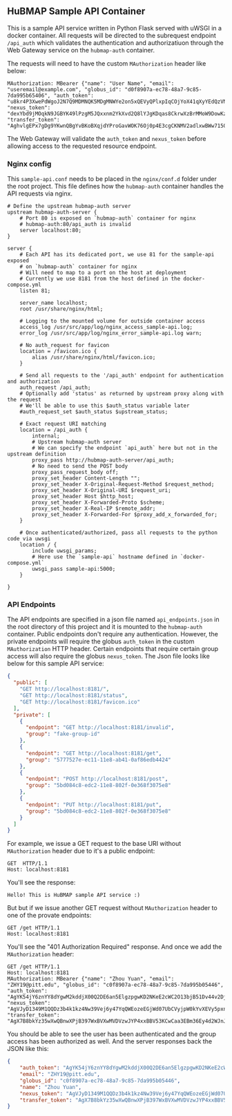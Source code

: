 ## HuBMAP Sample API Container

This is a sample API service written in Python Flask served with uWSGI in a docker container. All requests will be directed to the subrequest endpoint `/api_auth` which validates the authentication and authorizatiuon through the Web Gateway service on the `hubmap-auth` container.

The requests will need to have the custom `MAuthorization` header like below:

````
MAuthorization: MBearer {"name": "User Name", "email": "useremail@example.com", "globus_id": "d0f8907a-ec78-48a7-9c85-7da995b65406", "auth_token": "u8kr4P3XwePdWgoJ2N7Q9MDMNQK5MDgMNWYe2on5xQEVyQPlxpIqCOjYoX41qXyYEdQzVN9np2jQMniPpDJ74c7LXztq9mYc10GQU6d0x", "nexus_token": "dexYbd9jMOqkN9JGBYK49lPzgM5JQxxnm2YkXvd2Q8lYJgKDqas8CkrwXzBrMMoW9DowKzEYQeEgdmCqPv0NJKQwd8", "transfer_token": "AghvlgEPx7gDg9YKwnQBgYvBKoBXqjdYProGavWOK76Oj0p4E3cgCKNMV2adlxwBWw7150E3Bk594rTKDd4joUplYg"}
````

The Web Gateway will validate the `auth_token` and `nexus_token` before allowing access to the requested resource endpoint.

### Nginx config

This `sample-api.conf` needs to be placed in the `nginx/conf.d` folder under the root project. This file defines how the `hubmap-auth` container handles the API requests via nginx. 

````
# Define the upstream hubmap-auth server
upstream hubmap-auth-server {
    # Port 80 is exposed on `hubmap-auth` container for nginx
    # hubmap-auth:80/api_auth is invalid
    server localhost:80;
}

server {
    # Each API has its dedicated port, we use 81 for the sample-api exposed 
    # on `hubmap-auth` container for nginx
    # Will need to map to a port on the host at deployment
    # Currently we use 8181 from the host defined in the docker-compose.yml
    listen 81;
    
    server_name localhost;
    root /usr/share/nginx/html;

    # Logging to the mounted volume for outside container access
    access_log /usr/src/app/log/nginx_access_sample-api.log;
    error_log /usr/src/app/log/nginx_error_sample-api.log warn;

    # No auth_request for favicon    
    location = /favicon.ico {
        alias /usr/share/nginx/html/favicon.ico;
    }
    
    # Send all requests to the '/api_auth' endpoint for authentication and authorization   
    auth_request /api_auth;
    # Optionally add 'status' as returned by upstream proxy along with the request
    # We'll be able to use this $auth_status variable later
    #auth_request_set $auth_status $upstream_status;

    # Exact request URI matching
    location = /api_auth {
        internal;
        # Upstream hubmap-auth server
        # We can specify the endpoint `api_auth` here but not in the upstream definition
        proxy_pass http://hubmap-auth-server/api_auth;
        # No need to send the POST body
        proxy_pass_request_body off;
        proxy_set_header Content-Length "";
        proxy_set_header X-Original-Request-Method $request_method;
        proxy_set_header X-Original-URI $request_uri;
        proxy_set_header Host $http_host;
        proxy_set_header X-Forwarded-Proto $scheme;
        proxy_set_header X-Real-IP $remote_addr;
        proxy_set_header X-Forwarded-For $proxy_add_x_forwarded_for;
    }

    # Once authenticated/authorized, pass all requests to the python code via uwsgi
    location / { 
        include uwsgi_params;
        # Here use the `sample-api` hostname defined in `docker-compose.yml`
        uwsgi_pass sample-api:5000;
    }

}
````

### API Endpoints

The API endpoints are specified in a json file named `api_endpoints.json` in the root directory of this project and it is mounted to the `hubmap-auth` container. Public endpoints don't require any authentication. However, the private endpoints will require the globus `auth_token` in the custom `MAuthorization` HTTP header. Certain endpoints that require certain group access will also require the globus `nexus_token`. The Json file looks like below for this sample API service:

````json
{
  "public": [
    "GET http://localhost:8181/",
    "GET http://localhost:8181/status",
    "GET http://localhost:8181/favicon.ico"
  ],
  "private": [
    {
      "endpoint": "GET http://localhost:8181/invalid",
      "group": "fake-group-id"
    },
    {
      "endpoint": "GET http://localhost:8181/get",
      "group": "5777527e-ec11-11e8-ab41-0af86edb4424"
    },
    {
      "endpoint": "POST http://localhost:8181/post",
      "group": "5bd084c8-edc2-11e8-802f-0e368f3075e8"
    },
    {
      "endpoint": "PUT http://localhost:8181/put",
      "group": "5bd084c8-edc2-11e8-802f-0e368f3075e8"
    }
  ]
}
````

For example, we issue a GET request to the base URI without `MAuthorization` header due to it's a public endpoint:

````
GET  HTTP/1.1
Host: localhost:8181
````

You'll see the response:

````
Hello! This is HuBMAP sample API service :)
````

But but if we issue another GET request without `MAuthorization` header to one of the provate endpoints:

````
GET /get HTTP/1.1
Host: localhost:8181
````

You'll see the "401 Authorization Required" response. And once we add the `MAuthorization` header:

````
GET /get HTTP/1.1
Host: localhost:8181
MAuthorization: MBearer {"name": "Zhou Yuan", "email": "ZHY19@pitt.edu", "globus_id": "c0f8907a-ec78-48a7-9c85-7da995b05446", "auth_token": "AgYK54jY6znYY8dYgwM2kddjX00Q2DE6an5ElgzpgwKD2NKeE2cWC2O13bjB51Dv44v2DjpyWMnozpFV7E9rVH1ldYs3E0lIjX9BTJ4jD", "nexus_token": "AgVJyD1349M1QQDz3b4k1kz4Nw39Vej6y47YqQWEozeEGjWd07UbCVyjpW0kYvXEVy5pxnye0BKqGqHlXo6klC6Gzk", "transfer_token": "AgX7B8bkYz35wXwQBnwXPjB397WxBVXwMVDVzwJYP4xxBBV53KCwCaa3EBm36Ey4d2WJnJOQ7E1PXbt4nWQm4H8046"}v
````

You should be able to see the user has been authenticated and the group access has been authorized as well. And the server responses back the JSON like this:

````json
{
    "auth_token": "AgYK54jY6znYY8dYgwM2kddjX00Q2DE6an5ElgzpgwKD2NKeE2cWC2O13bjB51Dv44v2DjpyWMnozpFV7E9rVH1ldYs3E0lIjX9BTJ4jD",
    "email": "ZHY19@pitt.edu",
    "globus_id": "c0f8907a-ec78-48a7-9c85-7da995b05446",
    "name": "Zhou Yuan",
    "nexus_token": "AgVJyD1349M1QQDz3b4k1kz4Nw39Vej6y47YqQWEozeEGjWd07UbCVyjpW0kYvXEVy5pxnye0BKqGqHlXo6klC6Gzk",
    "transfer_token": "AgX7B8bkYz35wXwQBnwXPjB397WxBVXwMVDVzwJYP4xxBBV53KCwCaa3EBm36Ey4d2WJnJOQ7E1PXbt4nWQm4H8046"
}
````